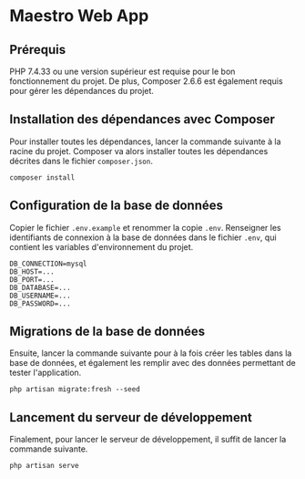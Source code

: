 # Maestro Web App

## Prérequis

PHP 7.4.33 ou une version supérieur est requise pour le bon fonctionnement du projet.
De plus, Composer 2.6.6 est également requis pour gérer les dépendances du projet.

## Installation des dépendances avec Composer

Pour installer toutes les dépendances, lancer la commande suivante à la racine du projet. Composer va alors installer toutes les dépendances décrites dans le fichier `composer.json`.
```
composer install
```

## Configuration de la base de données

Copier le fichier `.env.example` et renommer la copie `.env`.
Renseigner les identifiants de connexion à la base de données dans le fichier `.env`, qui contient les variables d'environnement du projet.
```
DB_CONNECTION=mysql
DB_HOST=...
DB_PORT=...
DB_DATABASE=...
DB_USERNAME=...
DB_PASSWORD=...
```

## Migrations de la base de données

Ensuite, lancer la commande suivante pour à la fois créer les tables dans la base de données, et également les remplir avec des données permettant de tester l'application.
```
php artisan migrate:fresh --seed
```

## Lancement du serveur de développement

Finalement, pour lancer le serveur de développement, il suffit de lancer la commande suivante.
```
php artisan serve
```